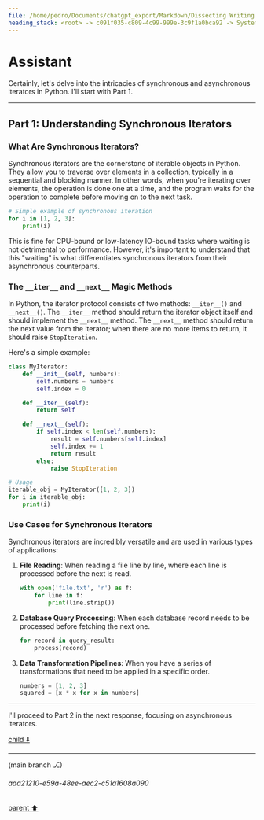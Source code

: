 ```yaml
---
file: /home/pedro/Documents/chatgpt_export/Markdown/Dissecting Writing Style Topics.md
heading_stack: <root> -> c091f035-c809-4c99-999e-3c9f1a0bca92 -> System -> 4e26b9e5-7363-4eac-9fb3-e6fd55f02123 -> System -> aaa25e2d-f881-450a-9ac5-02b072f07858 -> User -> 67069467-5e90-4551-8707-782ef7e5155b -> Assistant -> Writing Style Analysis -> Ten Topics with Heading Outlines for Similar Dissection -> aaa2aaf6-a3f4-40d3-9cb3-e2dd0330500a -> User -> c9eb3cf7-892d-4f42-832f-a784e780d05e -> Assistant -> Comprehensive Analysis of the Writing Style -> 10 Topics with Outlines for Headings -> 1. Understanding Python's Decorators -> aaa23978-80f1-4fee-88bf-334965678a1e -> User -> 758e9cec-bea5-4f76-ac6c-be6bb51a482c -> Assistant -> Comprehensive Analysis of the Writing Style of the Post -> aaa2bfb0-6fa7-4832-97b1-8cb6f06ff066 -> User -> 06bf9663-7e46-478f-833f-87d30d37fec4 -> Assistant -> Introduction: The Asynchronous and Synchronous Dilemma -> Part 1: Understanding Synchronous Iterators -> Part 2: Delving into Asynchronous Iterators -> Part 3: Comparative Analysis -> Conclusion: The Balanced Iterator Diet -> Additional Resources -> aaa2d2ee-f38f-42b6-8cfc-9545ba1da3b7 -> User -> d74e385a-6570-42f7-9532-3776232cad7e -> Assistant
---
```

# Assistant

Certainly, let's delve into the intricacies of synchronous and asynchronous iterators in Python. I'll start with Part 1.

---

## Part 1: Understanding Synchronous Iterators

### What Are Synchronous Iterators?

Synchronous iterators are the cornerstone of iterable objects in Python. They allow you to traverse over elements in a collection, typically in a sequential and blocking manner. In other words, when you're iterating over elements, the operation is done one at a time, and the program waits for the operation to complete before moving on to the next task.

```python
# Simple example of synchronous iteration
for i in [1, 2, 3]:
    print(i)
```

This is fine for CPU-bound or low-latency IO-bound tasks where waiting is not detrimental to performance. However, it's important to understand that this "waiting" is what differentiates synchronous iterators from their asynchronous counterparts.

### The `__iter__` and `__next__` Magic Methods

In Python, the iterator protocol consists of two methods: `__iter__()` and `__next__()`. The `__iter__` method should return the iterator object itself and should implement the `__next__` method. The `__next__` method should return the next value from the iterator; when there are no more items to return, it should raise `StopIteration`.

Here's a simple example:

```python
class MyIterator:
    def __init__(self, numbers):
        self.numbers = numbers
        self.index = 0

    def __iter__(self):
        return self

    def __next__(self):
        if self.index < len(self.numbers):
            result = self.numbers[self.index]
            self.index += 1
            return result
        else:
            raise StopIteration

# Usage
iterable_obj = MyIterator([1, 2, 3])
for i in iterable_obj:
    print(i)
```

### Use Cases for Synchronous Iterators

Synchronous iterators are incredibly versatile and are used in various types of applications:

1. **File Reading**: When reading a file line by line, where each line is processed before the next is read.
  
    ```python
    with open('file.txt', 'r') as f:
        for line in f:
            print(line.strip())
    ```

2. **Database Query Processing**: When each database record needs to be processed before fetching the next one.
  
    ```python
    for record in query_result:
        process(record)
    ```

3. **Data Transformation Pipelines**: When you have a series of transformations that need to be applied in a specific order.

    ```python
    numbers = [1, 2, 3]
    squared = [x * x for x in numbers]
    ```

---

I'll proceed to Part 2 in the next response, focusing on asynchronous iterators.

[child ⬇️](#aaa21210-e59a-48ee-aec2-c51a1608a090)

---

(main branch ⎇)
###### aaa21210-e59a-48ee-aec2-c51a1608a090
[parent ⬆️](#d74e385a-6570-42f7-9532-3776232cad7e)
